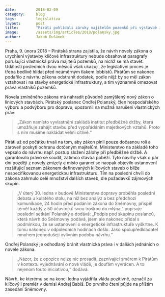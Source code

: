 ```yaml
---
date:         2018-02-09
category:     blog
tags:         legislativa
layout:       post
title:        "Piráti pohlídali záruky majitelům pozemků při výstavbě infrastruktury"
image:        /assets/img/articles/2018/polansky.jpg
author:       Jakub Dušánek
---
```


Praha, 9. února 2018 – Pirátská strana zajistila, že návrh novely zákona o urychlení výstavby klíčové infrastruktury nebude obsahovat paragrafy porušující vlastnická práva majitelů pozemků, na nichž se má stavět. Události posledních dvou měsíců však ukazují, že legislativní proces je třeba bedlivě hlídat před neúměrným tlakem lobbistů. Pirátům se nakonec podařilo z návrhu zákona odstranit dodatek, podle nějž by se měl zákon vztahovat i na stavby energetické infrastruktury, a tím významně omezovat práva vlastníků pozemků.

Novela zmíněného zákona má nahradit původně zamýšlený nový zákon o liniových stavbách. Pirátský poslanec Ondřej Polanský, člen hospodářského výboru a podvýboru pro dopravu, upozornil na možná narušení vlastnických práv: 

> „Zákon namísto vyvlastnění zakládá institut předběžné držby, která umožňuje zahájit stavbu před vypořádáním majetkových vztahů. Proto s ním musíme nakládat velmi citlivě.“

Piráti už od počátku trvali na tom, aby zákon plnil pouze dočasnou roli a zároveň poskytl ochranu dotčeným majitelům. Ministerstvo na základě toho vepsalo do návrhu např. postup složení zálohy při předběžné držbě. A garantovalo právo se soudit, zatímco stavba poběží. Tyto návrhy však o pár dní později z novely zmizely a místo garancí se naopak objevilo ustanovení rozšiřující seznam zákonem definovaných klíčových staveb o blíže nespecifikovanou energetickou infrastrukturu. Tím na poslední chvíli do zákona zahrnulo celé množství dalších staveb, dle požadavků zájmových skupin.

> „V úterý 30. ledna v budově Ministerstva dopravy proběhla poslední debata u kulatého stolu, na níž bez analýz a bez předchozí komunikace, 24 hodin před podáním zákona do Sněmovny, přispěl téměř každý z 50 účastníků svou troškou do mlýna,” popisuje poslední setkání Polanský a dodává: „Podpis pod skupinu poslanců, která návrh do Sněmovny podává, jsem ale nakonec přidal s podmínkou, že se ustanovení o energetické infrastruktuře vyškrtne. K tomu nakonec v odpoledních hodinách došlo. Jako spolupředkladatel mnohem jednodušeji ovlivním podobu návrhu.“

Ondřej Polanský je odhodlaný bránit vlastnická práva i v dalších jednáních o novele zákona. 

> „Názor, že z opozice nelze nic prosadit, zaznívající směrem k Pirátům v kontextu vyjednávání o nové vládě, je doufám vyvrácen. A to nejenom touto iniciativou,“ dodává. 

Návrh, ke kterému se na konci ledna vyjádřila vláda pozitivně, označil za klíčový i premiér v demisi Andrej Babiš. Do prvního čtení půjde na příštím zasedání Sněmovny.

